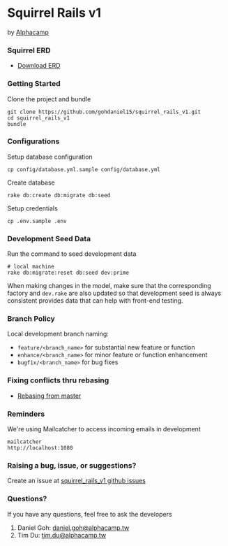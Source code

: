 # Squirrel Rails v1
by [Alphacamp](http://sg.alphacamp.co)

### Squirrel ERD

- [Download ERD](https://s3-ap-northeast-1.amazonaws.com/assets.alphacamp.co/attachments/uploads/000/000/147/original/squirrel_v3.jpg?1510576435)


### Getting Started
Clone the project and bundle
```
git clone https://github.com/gohdaniel15/squirrel_rails_v1.git
cd squirrel_rails_v1
bundle
```
### Configurations
Setup database configuration
```
cp config/database.yml.sample config/database.yml
```
Create database
```
rake db:create db:migrate db:seed
```

Setup credentials
```
cp .env.sample .env
```

### Development Seed Data
Run the command to seed development data
```
# local machine
rake db:migrate:reset db:seed dev:prime
```
When making changes in the model, make sure that the corresponding factory and `dev.rake` are also updated so that development seed is always consistent provides data that can help with front-end testing.

### Branch Policy

Local development branch naming:

* `feature/<branch_name>` for substantial new feature or function
* `enhance/<branch_name>` for minor feature or function enhancement
* `bugfix/<branch_name>` for bug fixes


### Fixing conflicts thru rebasing

- [Rebasing from master](https://www.atlassian.com/git/tutorials/rewriting-history/git-rebase)


### Reminders
We're using Mailcatcher to access incoming emails in development
```
mailcatcher
http://localhost:1080
```

### Raising a bug, issue, or suggestions?
Create an issue at [squirrel_rails_v1 github issues](https://github.com/gohdaniel15/squirrel_rails_v1/issues)

### Questions?
If you have any questions, feel free to ask the developers
1. Daniel Goh: daniel.goh@alphacamp.tw
2. Tim Du: tim.du@alphacamp.tw

